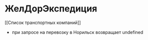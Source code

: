 # ЖелДорЭкспедиция
[[Список транспортных компаний]]

- при запросе на перевозку в Норильск возвращает undefined
